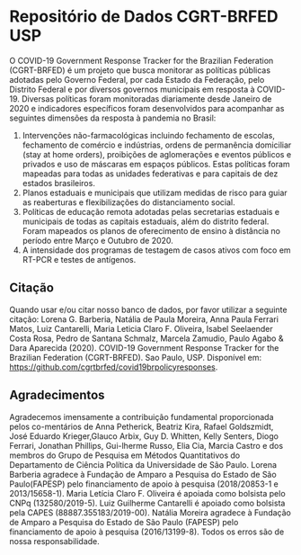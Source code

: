 # Repositório de Dados CGRT-BRFED USP 

O COVID-19 Government Response Tracker for the Brazilian Federation (CGRT-BRFED) é um projeto que busca monitorar as políticas públicas adotadas pelo Governo Federal, por cada Estado da Federação, pelo Distrito Federal e por diversos governos municipais em resposta à COVID-19. Diversas políticas foram monitoradas diariamente desde Janeiro de 2020 e indicadores específicos foram desenvolvidos para acompanhar as seguintes dimensões da resposta à pandemia no Brasil:

1. Intervenções não-farmacológicas incluindo fechamento de escolas, fechamento de comércio e indústrias, ordens de permanência domiciliar (stay at home orders), proibições de aglomerações e eventos públicos e privados e uso de máscaras em espaços públicos. Estas políticas foram mapeadas para todas as unidades federativas e para capitais de dez estados brasileiros.
2. Planos estaduais e municipais que utilizam medidas de risco para guiar as reaberturas e flexibilizações do distanciamento social. 
3. Políticas de educação remota adotadas pelas secretarias estaduais e municipais de todas as capitais estaduais, além do distrito federal. Foram mapeados os planos de oferecimento de ensino à distância no período entre Março e Outubro de 2020.
4. A intensidade dos programas de testagem de casos ativos com foco em RT-PCR e testes de antígenos.

## Citação

Quando usar e/ou citar nosso banco de dados, por favor utilizar a seguinte citação: Lorena G. Barberia, Natália de Paula Moreira, Anna Paula Ferrari Matos, Luiz Cantarelli, Maria Leticia Claro F. Oliveira, Isabel Seelaender Costa Rosa, Pedro de Santana Schmalz, Marcela Zamudio, Paulo Agabo & Dara Aparecida (2020).  COVID-19 Government Response Tracker for the Brazilian Federation (CGRT-BRFED). Sao Paulo, USP. Disponível em: <https://github.com/cgrtbrfed/covid19brpolicyresponses>.

## Agradecimentos

Agradecemos imensamente a contribuição fundamental proporcionada pelos co-mentários de Anna Petherick, Beatriz Kira, Rafael Goldszmidt, José Eduardo Krieger,Glauco Arbix, Guy D. Whitten, Kelly Senters, Diogo Ferrari, Jonathan Phillips, Gui-lherme Russo, Elia Cia, Marcia Castro e dos membros do Grupo de Pesquisa em Métodos Quantitativos do Departamento de Ciência Política da Universidade de São Paulo. Lorena Barberia agradece à Fundação de Amparo a Pesquisa do Estado de São Paulo(FAPESP) pelo financiamento de apoio à pesquisa (2018/20853-1 e 2013/15658-1). Maria Letícia Claro F. Oliveira é apoiada como bolsista pelo CNPq (132580/2019-5). Luiz Guilherme Cantarelli é apoiado como bolsista pela CAPES (88887.355183/2019-00).  Natália Moreira agradece à Fundação de Amparo a Pesquisa do Estado de São Paulo (FAPESP) pelo financiamento de apoio à pesquisa (2016/13199-8). Todos os erros são de nossa responsabilidade.
